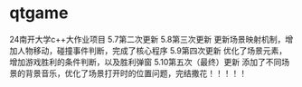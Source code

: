 # qtgame
24南开大学c++大作业项目
5.7第二次更新
5.8第三次更新   更新场景映射机制，增加人物移动，碰撞事件判断，完成了核心程序
5.9第四次更新   优化了场景元素，增加游戏胜利的条件判断，以及胜利弹窗
5.10第五次（最终）更新  添加了不同场景的背景音乐，优化了场景打开时的位置问题，完结撒花！！！！！  
